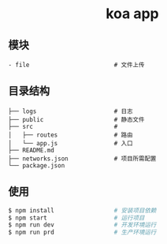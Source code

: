 <h1 align="center">koa app</h1>

## 模块

```
- file                        # 文件上传
```

## 目录结构

```
├── logs                      # 日志
├── public                    # 静态文件
├── src                       #
│   ├── routes                # 路由
│   └── app.js                # 入口
├── README.md
├── networks.json             # 项目所需配置
└── package.json
```

## 使用

```bash
$ npm install                 # 安装项目依赖
$ npm start                   # 运行项目
$ npm run dev                 # 开发环境运行
$ npm run prd                 # 生产环境运行
```
